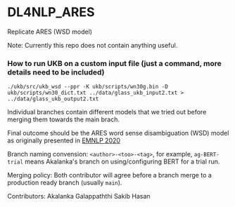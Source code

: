 # DL4NLP_ARES
Replicate ARES (WSD model) 

Note: Currently this repo does not contain anything useful.

### How to run UKB on a custom input file (just a command, more details need to be included)
`./ukb/src/ukb_wsd --ppr -K ukb/scripts/wn30g.bin -D ukb/scripts/wn30_dict.txt ../data/glass_ukb_input2.txt > ../data/glass_ukb_output2.txt`

Individual branches contain different models that we tried out before merging them towards the main brach.

Final outcome should be the ARES word sense disambiguation (WSD) model as originally presented in [EMNLP 2020](https://www.aclweb.org/anthology/2020.emnlp-main.285.pdf)

Branch naming convension: 
`<author>-<too>-<tag>`, for example, `ag-BERT-trial` means Akalanka's branch on using/configuring BERT for a trial run.

Merging policy:
Both contributor will agree before a branch merge to a production ready branch (usually `main`).

Contributors:
Akalanka Galappaththi
Sakib Hasan
